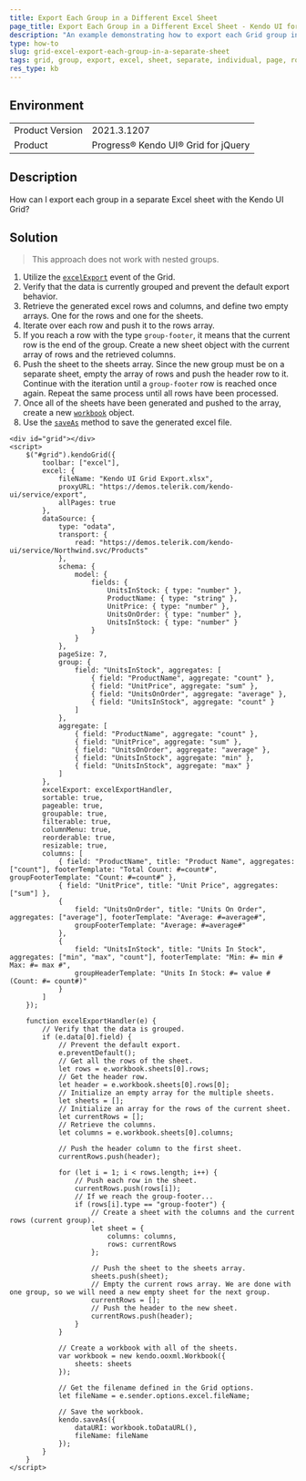 ```yaml
---
title: Export Each Group in a Different Excel Sheet
page_title: Export Each Group in a Different Excel Sheet - Kendo UI for jQuery Data Grid
description: "An example demonstrating how to export each Grid group in a separate excel sheet."
type: how-to
slug: grid-excel-export-each-group-in-a-separate-sheet
tags: grid, group, export, excel, sheet, separate, individual, page, rows
res_type: kb
---
```


## Environment

<table>
	<tr>
		<td>Product Version</td>
		<td>2021.3.1207</td>
	</tr>
	<tr>
		<td>Product</td>
		<td>Progress® Kendo UI® Grid for jQuery</td>
	</tr>
</table>

## Description

How can I export each group in a separate Excel sheet with the Kendo UI Grid?

## Solution

> This approach does not work with nested groups.

1. Utilize the [`excelExport`](/api/javascript/ui/grid/events/excelexport) event of the Grid.
1. Verify that the data is currently grouped and prevent the default export behavior.
1. Retrieve the generated excel rows and columns, and define two empty arrays. One for the rows and one for the sheets.
1. Iterate over each row and push it to the rows array.
1. If you reach a row with the type `group-footer`, it means that the current row is the end of the group. Create a new sheet object with the current array of rows and the retrieved columns.
1. Push the sheet to the sheets array. Since the new group must be on a separate sheet, empty the array of rows and push the header row to it. Continue with the iteration until a `group-footer` row is reached once again. Repeat the same process until all rows have been processed.
1. Once all of the sheets have been generated and pushed to the array, create a new [`workbook`](/api/javascript/ooxml/workbook) object.
1. Use the [`saveAs`](/api/javascript/kendo/methods/saveas) method to save the generated excel file.

```dojo
<div id="grid"></div>
<script>
    $("#grid").kendoGrid({
        toolbar: ["excel"],
        excel: {
            fileName: "Kendo UI Grid Export.xlsx",
            proxyURL: "https://demos.telerik.com/kendo-ui/service/export",
            allPages: true
        },
        dataSource: {
            type: "odata",
            transport: {
                read: "https://demos.telerik.com/kendo-ui/service/Northwind.svc/Products"
            },
            schema: {
                model: {
                    fields: {
                        UnitsInStock: { type: "number" },
                        ProductName: { type: "string" },
                        UnitPrice: { type: "number" },
                        UnitsOnOrder: { type: "number" },
                        UnitsInStock: { type: "number" }
                    }
                }
            },
            pageSize: 7,
            group: {
                field: "UnitsInStock", aggregates: [
                    { field: "ProductName", aggregate: "count" },
                    { field: "UnitPrice", aggregate: "sum" },
                    { field: "UnitsOnOrder", aggregate: "average" },
                    { field: "UnitsInStock", aggregate: "count" }
                ]
            },
            aggregate: [
                { field: "ProductName", aggregate: "count" },
                { field: "UnitPrice", aggregate: "sum" },
                { field: "UnitsOnOrder", aggregate: "average" },
                { field: "UnitsInStock", aggregate: "min" },
                { field: "UnitsInStock", aggregate: "max" }
            ]
        },
        excelExport: excelExportHandler,
        sortable: true,
        pageable: true,
        groupable: true,
        filterable: true,
        columnMenu: true,
        reorderable: true,
        resizable: true,
        columns: [
            { field: "ProductName", title: "Product Name", aggregates: ["count"], footerTemplate: "Total Count: #=count#", groupFooterTemplate: "Count: #=count#" },
            { field: "UnitPrice", title: "Unit Price", aggregates: ["sum"] },
            {
                field: "UnitsOnOrder", title: "Units On Order", aggregates: ["average"], footerTemplate: "Average: #=average#",
                groupFooterTemplate: "Average: #=average#"
            },
            {
                field: "UnitsInStock", title: "Units In Stock", aggregates: ["min", "max", "count"], footerTemplate: "Min: #= min # Max: #= max #",
                groupHeaderTemplate: "Units In Stock: #= value # (Count: #= count#)"
            }
        ]
    });

    function excelExportHandler(e) {
        // Verify that the data is grouped.
        if (e.data[0].field) {
            // Prevent the default export.
            e.preventDefault();
            // Get all the rows of the sheet.
            let rows = e.workbook.sheets[0].rows;
            // Get the header row.
            let header = e.workbook.sheets[0].rows[0];
            // Initialize an empty array for the multiple sheets.
            let sheets = [];
            // Initialize an array for the rows of the current sheet.
            let currentRows = [];
            // Retrieve the columns.
            let columns = e.workbook.sheets[0].columns;

            // Push the header column to the first sheet.
            currentRows.push(header);

            for (let i = 1; i < rows.length; i++) {
                // Push each row in the sheet.
                currentRows.push(rows[i]);
                // If we reach the group-footer...
                if (rows[i].type == "group-footer") {
                    // Create a sheet with the columns and the current rows (current group).
                    let sheet = {
                        columns: columns,
                        rows: currentRows
                    };

                    // Push the sheet to the sheets array.
                    sheets.push(sheet);
                    // Empty the current rows array. We are done with one group, so we will need a new empty sheet for the next group.
                    currentRows = [];
                    // Push the header to the new sheet.
                    currentRows.push(header);
                }
            }

            // Create a workbook with all of the sheets.
            var workbook = new kendo.ooxml.Workbook({
                sheets: sheets
            });

            // Get the filename defined in the Grid options.
            let fileName = e.sender.options.excel.fileName;

            // Save the workbook.
            kendo.saveAs({
                dataURI: workbook.toDataURL(),
                fileName: fileName
            });
        }
    }
</script>
```